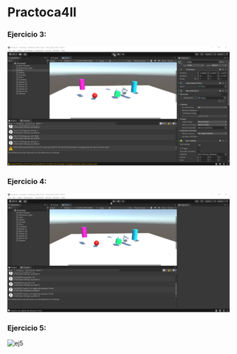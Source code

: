 # Practoca4II

### Ejercicio 3:

![ej3](Ej3.gif)

### Ejercicio 4:

![ej4](Ej4.gif)

### Ejercicio 5:

![ej5](Ej5.gif)
